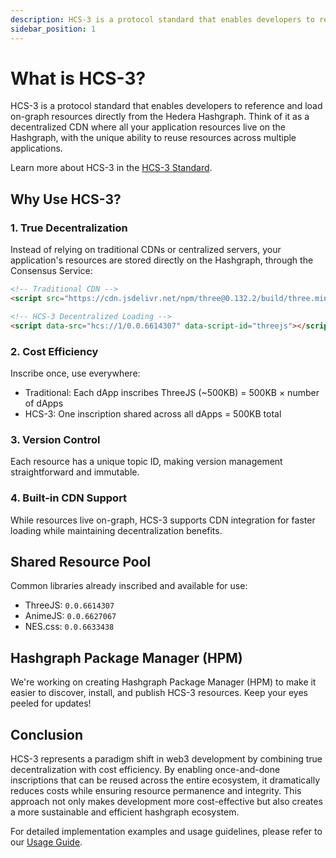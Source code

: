 ```yaml
---
description: HCS-3 is a protocol standard that enables developers to reference and load on-graph resources directly from the Hedera Hashgraph.
sidebar_position: 1
---
```


# What is HCS-3?

HCS-3 is a protocol standard that enables developers to reference and load on-graph resources directly from the Hedera Hashgraph. Think of it as a decentralized CDN where all your application resources live on the Hashgraph, with the unique ability to reuse resources across multiple applications.

Learn more about HCS-3 in the [HCS-3 Standard](/docs/standards/hcs-3).

## Why Use HCS-3?

### 1. True Decentralization

Instead of relying on traditional CDNs or centralized servers, your application's resources are stored directly on the Hashgraph, through the Consensus Service:

```html
<!-- Traditional CDN -->
<script src="https://cdn.jsdelivr.net/npm/three@0.132.2/build/three.min.js"></script>

<!-- HCS-3 Decentralized Loading -->
<script data-src="hcs://1/0.0.6614307" data-script-id="threejs"></script>
```

### 2. Cost Efficiency

Inscribe once, use everywhere:

- Traditional: Each dApp inscribes ThreeJS (~500KB) = 500KB × number of dApps
- HCS-3: One inscription shared across all dApps = 500KB total

### 3. Version Control

Each resource has a unique topic ID, making version management straightforward and immutable.

### 4. Built-in CDN Support

While resources live on-graph, HCS-3 supports CDN integration for faster loading while maintaining decentralization benefits.

## Shared Resource Pool

Common libraries already inscribed and available for use:

- ThreeJS: `0.0.6614307`
- AnimeJS: `0.0.6627067`
- NES.css: `0.0.6633438`

## Hashgraph Package Manager (HPM)

We're working on creating Hashgraph Package Manager (HPM) to make it easier to discover, install, and publish HCS-3 resources. Keep your eyes peeled for updates!

## Conclusion

HCS-3 represents a paradigm shift in web3 development by combining true decentralization with cost efficiency. By enabling once-and-done inscriptions that can be reused across the entire ecosystem, it dramatically reduces costs while ensuring resource permanence and integrity. This approach not only makes development more cost-effective but also creates a more sustainable and efficient hashgraph ecosystem.

For detailed implementation examples and usage guidelines, please refer to our [Usage Guide](usage.md).
